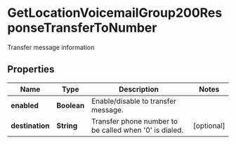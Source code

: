 

# GetLocationVoicemailGroup200ResponseTransferToNumber

Transfer message information

## Properties

| Name | Type | Description | Notes |
|------------ | ------------- | ------------- | -------------|
|**enabled** | **Boolean** | Enable/disable to transfer message. |  |
|**destination** | **String** | Transfer phone number to be called when &#39;0&#39; is dialed. |  [optional] |




